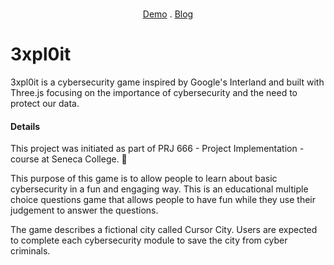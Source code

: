 <!-- PROJECT LOGO -->
<br />
<div align="center">
  
   <a href="https://exploitt.herokuapp.com">Demo</a> . <a href="https://dev.to/saminarp/building-a-cybersecurity-game-with-threejs-inspired-by-googles-interland-36k6">Blog</a>
</div>


# 3xpl0it 

3xpl0it is a cybersecurity game inspired by Google's Interland and built with Three.js focusing on the importance of cybersecurity and the need to protect our data.


#### Details

This project was initiated as part of PRJ 666 - Project Implementation - course at Seneca College. 🌟

This purpose of this game is to allow people to learn about basic cybersecurity in a fun and engaging way. This is an educational multiple choice questions 
game that allows people to have fun while they use their judgement to answer the questions.

The game describes a fictional city called Cursor City. Users are expected to complete each cybersecurity module to save the city from cyber criminals. 

